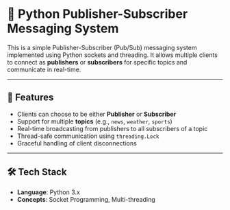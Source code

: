 # 📨 Python Publisher-Subscriber Messaging System

This is a simple Publisher-Subscriber (Pub/Sub) messaging system implemented using Python sockets and threading. It allows multiple clients to connect as **publishers** or **subscribers** for specific topics and communicate in real-time.

---

## 🚀 Features

- Clients can choose to be either **Publisher** or **Subscriber**
- Support for multiple **topics** (e.g., `news`, `weather`, `sports`)
- Real-time broadcasting from publishers to all subscribers of a topic
- Thread-safe communication using `threading.Lock`
- Graceful handling of client disconnections

---

## 🛠️ Tech Stack

- **Language**: Python 3.x
- **Concepts**: Socket Programming, Multi-threading
